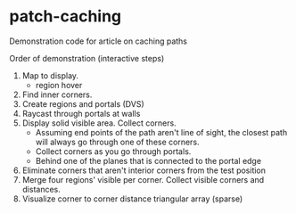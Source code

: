 patch-caching
=============

Demonstration code for article on caching paths

Order of demonstration (interactive steps)
1. Map to display.
   - region hover
2. Find inner corners.
3. Create regions and portals (DVS)
4. Raycast through portals at walls
5. Display solid visible area. Collect corners.
   - Assuming end points of the path aren't line of sight, the closest path will always go through one of these corners.
   - Collect corners as you go through portals.
   - Behind one of the planes that is connected to the portal edge
6. Eliminate corners that aren't interior corners from the test position
7. Merge four regions' visible per corner. Collect visible corners and distances.
8. Visualize corner to corner distance triangular array (sparse)
